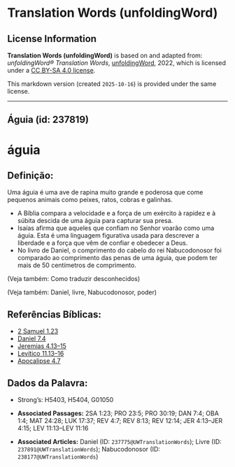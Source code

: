 # Translation Words (unfoldingWord)

## License Information

**Translation Words (unfoldingWord)** is based on and adapted from: _unfoldingWord® Translation Words_, [unfoldingWord](https://unfoldingword.org/utw), 2022, which is licensed under a [CC BY-SA 4.0 license](https://creativecommons.org/licenses/by-sa/4.0/legalcode.en).

This markdown version (created `2025-10-16`) is provided under the same license.



--------------------------------

## Águia (id: 237819)

águia
=====

Definição:
----------

Uma águia é uma ave de rapina muito grande e poderosa que come pequenos animais como peixes, ratos, cobras e galinhas.

* A Bíblia compara a velocidade e a força de um exército à rapidez e à súbita descida de uma águia para capturar sua presa.
* Isaías afirma que aqueles que confiam no Senhor voarão como uma águia. Esta é uma linguagem figurativa usada para descrever a liberdade e a força que vêm de confiar e obedecer a Deus.
* No livro de Daniel, o comprimento do cabelo do rei Nabucodonosor foi comparado ao comprimento das penas de uma águia, que podem ter mais de 50 centímetros de comprimento.

(Veja também: Como traduzir desconhecidos)

(Veja também: Daniel, livre, Nabucodonosor, poder)

Referências Bíblicas:
---------------------

* [2 Samuel 1\.23](https://ref.ly/2Sam1:23)
* [Daniel 7\.4](https://ref.ly/Dan7:4)
* [Jeremias 4\.13–15](https://ref.ly/Jer4:13-Jer4:15)
* [Levítico 11\.13–16](https://ref.ly/Lev11:13-Lev11:16)
* [Apocalipse 4\.7](https://ref.ly/Rev4:7)

Dados da Palavra:
-----------------

* Strong’s: H5403, H5404, G01050

* **Associated Passages:** 2SA 1:23; PRO 23:5; PRO 30:19; DAN 7:4; OBA 1:4; MAT 24:28; LUK 17:37; REV 4:7; REV 8:13; REV 12:14; JER 4:13–JER 4:15; LEV 11:13–LEV 11:16
* **Associated Articles:** Daniel (ID: `237775@UWTranslationWords`); Livre (ID: `237891@UWTranslationWords`); Nabucodonosor (ID: `238177@UWTranslationWords`)

